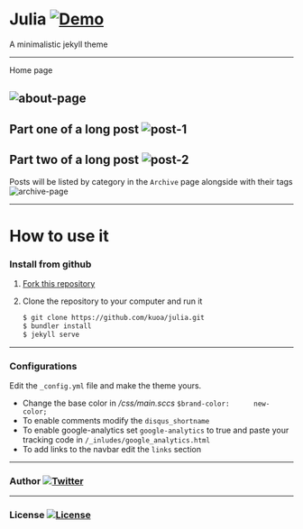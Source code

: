 # Julia [![Demo](https://img.shields.io/badge/julia-demo-green.svg)](http://kuoa.github.io)

A minimalistic jekyll theme

---------------------------
Home page

![about-page](https://raw.githubusercontent.com/kuoa/julia/master/assets/home.png)
---------------------------

Part one of a long post
![post-1](https://raw.githubusercontent.com/kuoa/julia/master/assets/post_1.png)
---------------------------

Part two of a long post
![post-2](https://raw.githubusercontent.com/kuoa/julia/master/assets/post_2.png)
---------------------------

Posts will be listed by category in the `Archive` page alongside with their tags
![archive-page](https://raw.githubusercontent.com/kuoa/julia/master/assets/archive.png)

---------------------------

How to use it
=========


### Install from github

1. [Fork this repository](https://github.com/kuoa/julia/fork)

2. Clone the repository to your computer and run it

    ``` sh
    $ git clone https://github.com/kuoa/julia.git
    $ bundler install
    $ jekyll serve
    ```

---------------------------

### Configurations
Edit the `_config.yml` file and make the theme yours.
 * Change the base color in */css/main.sccs*  ```$brand-color:      new-color;```
 * To enable comments modify the ```disqus_shortname```
 * To enable google-analytics set ```google-analytics``` to true and paste your tracking code in ```/_inludes/google_analytics.html```
 * To add links to the navbar edit the ```links``` section

---------------------------
### Author  [![Twitter](https://img.shields.io/badge/kuoa-<3-66BAB7.svg)](https://github.com/kuoa)

---------------------------
### License  [![License](https://img.shields.io/npm/l/express.svg)](https://github.com/kuoa/julia/blob/master/LICENSE)